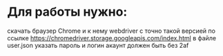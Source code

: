# Для работы нужно:
скачать браузер Chrome и к нему webdriver с точно такой версией по ссылке https://chromedriver.storage.googleapis.com/index.html
в файле user.json указать пароль и логин акаунт должен быть без 2af
 
